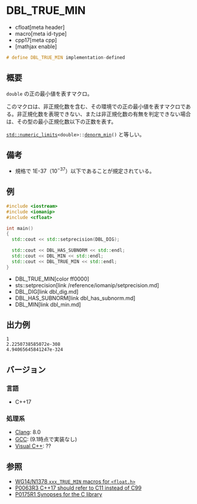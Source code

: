 # DBL_TRUE_MIN
* cfloat[meta header]
* macro[meta id-type]
* cpp17[meta cpp]
* [mathjax enable]

```cpp
# define DBL_TRUE_MIN implementation-defined
```

## 概要
`double` の正の最小値を表すマクロ。

このマクロは、非正規化数を含む、その環境での正の最小値を表すマクロである。非正規化数を表現できない、または非正規化数の有無を判定できない場合は、その型の最小正規化数以下の正数を表す。

[`std::numeric_limits`](/reference/limits/numeric_limits.md)`<double>::`[`denorm_min`](/reference/limits/numeric_limits/denorm_min.md)`()` と等しい。


## 備考
- 規格で 1E-37（$10^{-37}$）以下であることが規定されている。


## 例
```cpp example
#include <iostream>
#include <iomanip>
#include <cfloat>

int main()
{
  std::cout << std::setprecision(DBL_DIG);

  std::cout << DBL_HAS_SUBNORM << std::endl;
  std::cout << DBL_MIN << std::endl;
  std::cout << DBL_TRUE_MIN << std::endl;
}
```
* DBL_TRUE_MIN[color ff0000]
* sts::setprecision[link /reference/iomanip/setprecision.md]
* DBL_DIG[link dbl_dig.md]
* DBL_HAS_SUBNORM[link dbl_has_subnorm.md]
* DBL_MIN[link dbl_min.md]

## 出力例
```
1
2.2250738585072e-308
4.94065645841247e-324
```

## バージョン
### 言語
- C++17

### 処理系
- [Clang](/implementation.md#clang): 8.0
- [GCC](/implementation.md#gcc): (9.1時点で実装なし)
- [Visual C++](/implementation.md#visual_cpp): ??


## 参照
- [WG14/N1378 `xxx_TRUE_MIN` macros for `<float.h>`](http://www.open-std.org/jtc1/sc22/wg14/www/docs/n1378.htm)
- [P0063R3 C++17 should refer to C11 instead of C99](http://www.open-std.org/jtc1/sc22/wg21/docs/papers/2016/p0063r3.html)
- [P0175R1 Synopses for the C library](http://www.open-std.org/jtc1/sc22/wg21/docs/papers/2016/p0175r1.html)
